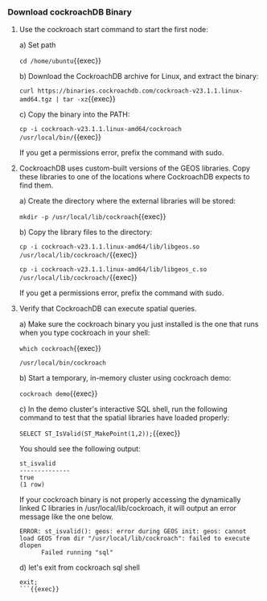 ### Download cockroachDB Binary

1. Use the cockroach start command to start the first node:

    a) Set path 
    
    `cd /home/ubuntu`{{exec}}

    b) Download the CockroachDB archive for Linux, and extract the binary:
    
    `curl https://binaries.cockroachdb.com/cockroach-v23.1.1.linux-amd64.tgz | tar -xz`{{exec}}

    c) Copy the binary into the PATH:
    
    `cp -i cockroach-v23.1.1.linux-amd64/cockroach /usr/local/bin/`{{exec}}

    If you get a permissions error, prefix the command with sudo.

2. CockroachDB uses custom-built versions of the GEOS libraries. Copy these libraries to one of the locations where CockroachDB expects to find them.

    a) Create the directory where the external libraries will be stored:

    `mkdir -p /usr/local/lib/cockroach`{{exec}}

    b) Copy the library files to the directory:

    `cp -i cockroach-v23.1.1.linux-amd64/lib/libgeos.so /usr/local/lib/cockroach/`{{exec}}

    `cp -i cockroach-v23.1.1.linux-amd64/lib/libgeos_c.so /usr/local/lib/cockroach/`{{exec}}

    If you get a permissions error, prefix the command with sudo.

3. Verify that CockroachDB can execute spatial queries.

    a) Make sure the cockroach binary you just installed is the one that runs when you type cockroach in your shell:

    `which cockroach`{{exec}}

    ```
    /usr/local/bin/cockroach
    ```

    b) Start a temporary, in-memory cluster using cockroach demo:

    `cockroach demo`{{exec}}

    c) In the demo cluster's interactive SQL shell, run the following command to test that the spatial libraries have loaded properly:

    `SELECT ST_IsValid(ST_MakePoint(1,2));`{{exec}}

    You should see the following output:

    ```
    st_isvalid
    --------------
    true
    (1 row)
    ```

    If your cockroach binary is not properly accessing the dynamically linked C libraries in /usr/local/lib/cockroach, it will output an error message like the one below.

    ```
    ERROR: st_isvalid(): geos: error during GEOS init: geos: cannot load GEOS from dir "/usr/local/lib/cockroach": failed to execute dlopen
          Failed running "sql"
    ```

    d) let's exit from cockroach sql shell
    
    ```
    exit;
    ```{{exec}}